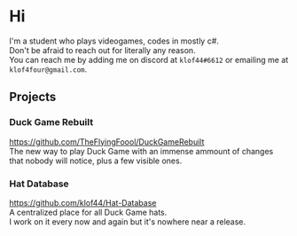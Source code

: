 # Hi

I'm a student who plays videogames, codes in mostly c#.  
Don't be afraid to reach out for literally any reason.  
You can reach me by adding me on discord at `klof44#6612` or emailing me at `klof4four@gmail.com`.  
  
## Projects

### Duck Game Rebuilt

https://github.com/TheFlyingFoool/DuckGameRebuilt  
The new way to play Duck Game with an immense ammount of changes that nobody will notice, plus a few visible ones.  

### Hat Database

https://github.com/klof44/Hat-Database  
A centralized place for all Duck Game hats.  
I work on it every now and again but it's nowhere near a release.  
